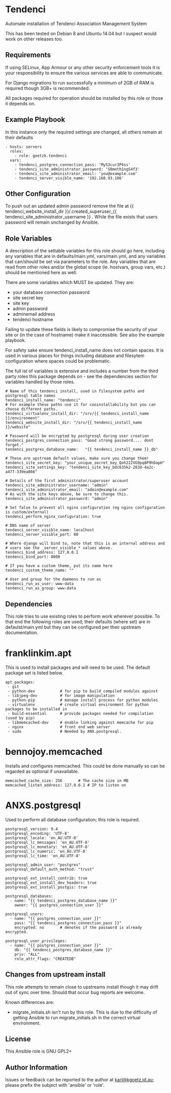 Tendenci
=========

Automate installation of Tendenci Association Management System

This has been tested on Debian 8 and Ubuntu 14.04 but I suspect would work on other releases too.

Requirements
------------

If using SELinux, App Armour or any other security enforcement tools it is your responsibility to ensure the various services are able to communicate.

For Django migrations to run successfully a minimum of 2GB of RAM is required though 3GB+ is recommended.

All packages required for operation should be installed by this role or those it depends on.

Example Playbook
----------------

In this instance only the required settings are changed, all others remain at their defaults

    - hosts: servers
      roles:
        - role: goetzk.tendenci
      vars:
        - tendenci_postgres_connection_pass: 'MyS3cur3P4ss'
        - tendenci_site_administrator_password: 'S0meth1ngS4f3'
        - tendenci_site_administrator_email: 'you@example.com'
        - tendenci_server_visible_name: '192.168.93.106'


Other Configuration
-------------------
To push out an updated admin password remove the file at {{ tendenci_website_install_dir }}/.created_superuser_{{ tendenci_site_administrator_username }} . While the file exists that users password will remain unchanged by Ansible.


Role Variables
--------------

A description of the settable variables for this role should go here, including any variables that are in defaults/main.yml, vars/main.yml, and any variables that can/should be set via parameters to the role. Any variables that are read from other roles and/or the global scope (ie. hostvars, group vars, etc.) should be mentioned here as well.


There are some variables which MUST be updated. They are:
- your database connection password
- site secret key
- site key
- admin password
- adminemail address
- tendenci hostname

Failing to update these fields is likely to compromise the security of your site or (in the case of hostname) make it inaccessible. See also the example playbook.

For safety sake ensure`tendenci_install_name does not contain spaces. It is used in various places for things including database and filesytem configuration where spaces could be problematic.

The full ist of variables is extensive and includes a number from the third party roles this package depends on - see the dependencies section for variables handled by those roles.

    # Name of this tendenci install, used in filesystem paths and postgresql table names
    tendenci_install_name: "tendenci"
    # For example these paths use it for cooinstallability but you can choose different paths.
    tendenci_virtualenv_install_dir: "/srv/{{ tendenci_install_name }}/environment"
    tendenci_website_install_dir: "/srv/{{ tendenci_install_name }}/website"

    # Password will be encrypted by postgresql during user creation
    tendenci_postgres_connection_pass: "Good strong password.... dont forget."
    tendenci_postgres_database_name:   "{{ tendenci_install_name }}_db"

    # These are upstream default values, make sure you change them!
    tendenci_site_secret_key: "your_unique_secret_key_Qoh222VG9pq8P9hOapH"
    tendenci_site_settings_key: "tendenci_site_key_bdc635k2-283d-4a2c-a477-339ea866"

    # Details of the first administrator/superuser account
    tendenci_site_administrator_username: "admin"
    tendenci_site_administrator_email: "admin@example.com"
    # As with the site keys above, be sure to change this.
    tendenci_site_administrator_password: "admin"

    # Set false to prevent all nginx configuration (eg nginx configuration is custom/external)
    tendenci_perform_nginx_configuration: true

    # DNS name of server
    tendenci_server_visible_name: localhost
    tendenci_server_visible_port: 80

    # Where django will bind to, note that this is an internal address and
    # users see the _server_visible_* values above.
    tendenci_bind_address: 127.0.0.1
    tendenci_bind_port: 8000

    # If you have a custom theme, put its name here
    tendenci_custom_theme_name: ""

    # User and group for the daemons to run as
    tendenci_run_as_user: www-data
    tendenci_run_as_group: www-data


Dependencies
------------

This role tries to use existing roles to perform work wherever
possible. To that end the following roles are used; their defaults (where set)
are in defaulst/main.yml but they can be configured per their upstream
documentation.

franklinkim.apt
===============
This is used to install packages and will need to be used. The default package set is listed below.

    apt_packages:
     - git
     - python-dev           # for pip to build compiled modules against
     - libjpeg-dev          # for image manipulation
     - python-pip           # manage install process for python modules
     - virtualenv           # create virtual environment for python packages to be installed in
     - build-essential      # provide packages needed for compilation (used by pip)
     - libmemcached-dev     # enable linking against memcache for pip
     - nginx                # front end web server
     - sudo                 # Needed by ANX.postgresql.

bennojoy.memcached
===================
Installs and configures memcached. This could be done manually so can be regarded as optional if unavailable.

    memcached_cache_size: 256       # The cache size in MB
    memcached_listen_address: 127.0.0.1 # IP to listen on

ANXS.postgresql
===============
Used to perform all database configuration; this role is required.

    postgresql_version: 9.4
    postgresql_encoding: 'UTF-8'
    postgresql_locale: 'en_AU.UTF-8'
    postgresql_lc_messages: 'en_AU.UTF-8'
    postgresql_lc_monetary: 'en_AU.UTF-8'
    postgresql_lc_numeric: 'en_AU.UTF-8'
    postgresql_lc_time: 'en_AU.UTF-8'

    postgresql_admin_user: "postgres"
    postgresql_default_auth_method: "trust"

    postgresql_ext_install_contrib: true
    postgresql_ext_install_dev_headers: true
    postgresql_ext_install_postgis: true

    postgresql_databases:
      - name: "{{ tendenci_postgres_database_name }}"
        owner: "{{ postgres_connection_user }}"

    postgresql_users:
      - name: "{{ postgres_connection_user }}"
        pass: "{{ tendenci_postgres_connection_pass }}"
        encrypted: no       # denotes if the password is already encrypted.

    postgresql_user_privileges:
      - name: "{{ postgres_connection_user }}"
        db: "{{ tendenci_postgres_database_name }}"
        priv: "ALL"
        role_attr_flags: "CREATEDB"

Changes from upstream install
-----------------------------
This role attempts to remain close to upstreams install though it may drift out of sync over time. Should that occur bug reports are welcome.

Known differences are:
 - migrate_initials.sh isn't run by this role. This is due to the difficulty of getting Ansible to run migrate_initials.sh in the correct virtual environment.

License
-------

This Ansible role is GNU GPL2+

Author Information
------------------

Issues or feedback can be reported to the author at karl@kgoetz.id.au; please
prefix the subject with 'ansible' or 'role'.

